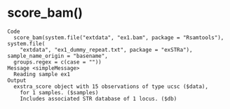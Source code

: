 # score_bam()

    Code
      score_bam(system.file("extdata", "ex1.bam", package = "Rsamtools"), system.file(
        "extdata", "ex1_dummy_repeat.txt", package = "exSTRa"), sample_name_origin = "basename",
      groups.regex = c(case = ""))
    Message <simpleMessage>
      Reading sample ex1
    Output
      exstra_score object with 15 observations of type ucsc ($data),
        for 1 samples. ($samples)
        Includes associated STR database of 1 locus. ($db)

